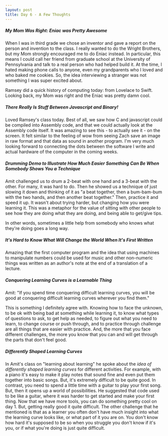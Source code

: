 ```yaml
---
layout: post
title: Day 6 - A Few Thoughts
---
```


##### My Mom Was Right: Eniac was Pretty Awesome

When I was in third grade we chose an inventor and gave a report on the person and invention to the class. I really wanted to do the Wright Brothers, but my Mom strongly encouraged me to do Eniac instead. In particular, this means I could call her friend from graduate school at the University of Pennsylvania and talk to a real person who had helped build it. At the time, I hated making phone calls to anyone, even my grandparents who I loved and who baked me cookies. So, the idea interviewing a stranger was not something I was super excited about. 

Ramsey did a quick history of computing today: from Lovelace to Swift. Looking back, my Mom was right and the Eniac was pretty damn cool. 

##### There Really Is Stuff Between Javascript and Binary!

Loved Ramsey's class today. Best of all, we saw how C and javascript could be compiled into Assembly code, and that we could actually look at the Assembly code itself. It was amazing to see this - to actually see it - on the screen. It felt similar to the feeling of wow from seeing Zach save an image in raw format and that data as sound in another program. I'm very much looking forward to connecting the dots between the software I write and actual hardware of the computer in the coming weeks. 

##### Drumming Demo to Illustrate How Much Easier Something Can Be When Somebody Shows You a Technique

Amit challenged us to drum a 2-beat with one hand and a 3-beat with the other. For many, it was hard to do. Then he showed us a technique of just slowing it down and thinking of it as "a beat together, then a bum-bam-bum with the two hands, and then another beat together." Then, practice it and speed it up. It wasn't about trying harder, but changing how you were learning it. This was a metaphor for the value of sitting with other people to see how they are doing what they are doing, and being able to get/give tips. 

In other words, sometimes a little help from somebody who knows what they're doing goes a long way.

##### It's Hard to Know What Will Change the World When It's First Written

Amazing that the first computer program and the idea that using machines to manipulate numbers could be used for music and other non-numeric things was written as an author's note at the end of a translation of a lecture. 

##### Conquering Learning Curves is a Learnable Thing

Amit: "If you spend time conquering difficult learning curves, you will be good at conquering difficult learning curves wherever you find them." 

This is something I definitely agree with. Knowing how to face the unknown, to be ok with being bad at something while learning it, to know what types of questions to ask, to get help as needed, to figure out what you need to learn, to change course or push through, and to practice through challenge are all things that are easier with practice. And, the more that you face different challenges, the more you know that you can and will get through the parts that don't feel good.

##### Differently Shaped Learning Curves

In Amit's class on "learning about learning" he spoke about the *idea of differently shaped learning curves* for different activities. For example, with a piano it's easy to make it play notes that sound fine and even put them together into basic songs. But, it's extremely difficult to be quite good. In contrast, you need to spend a little time with a guitar to play your first song. But, then it opens up a world of possibilities. He suggested that code used to be like a guitar, where it was harder to get started and make your first thing. Now that we have more tools, you can do something pretty cool on day 1. But, getting really good it quite difficult. The other challenge that he mentioned is that as a learner you often don't have much insight into what the learning curve looks like, or what part of it you are on. You don't know how hard it's supposed to be so when you struggle you don't know if it's you, or if what you're doing is just quite difficult.

